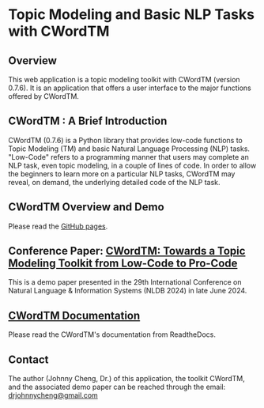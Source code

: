 # Topic Modeling and Basic NLP Tasks with CWordTM

## Overview
This web application is a topic modeling toolkit with CWordTM (version 0.7.6). It is an application that offers a user interface to the major functions offered by CWordTM.

## CWordTM : A Brief Introduction
CWordTM (0.7.6) is a Python library that provides low-code functions to Topic Modeling (TM) and basic Natural Language Processing (NLP) tasks. "Low-Code" refers to a programming manner that users may complete an NLP task, even topic modeling, in a couple of lines of code. In order to allow the beginners to learn more on a particular NLP tasks, CWordTM may reveal, on demand, the underlying detailed code of the NLP task.

## CWordTM Overview and Demo
Please read the [GitHub pages](https://github.com/drjohnnycheng/cwordtm).

## Conference Paper: [CWordTM: Towards a Topic Modeling Toolkit from Low-Code to Pro-Code](https://link.springer.com/chapter/10.1007/978-3-031-70242-6_4)
This is a demo paper presented in the 29th International Conference on Natural Language & Information Systems (NLDB 2024) in late June 2024.

## [CWordTM Documentation](https://cwordtm.readthedocs.io)
Please read the CWordTM's documentation from ReadtheDocs.

## Contact
The author (Johnny Cheng, Dr.) of this application, the toolkit CWordTM, and the associated demo paper can be reached through the email: drjohnnycheng@gmail.com

